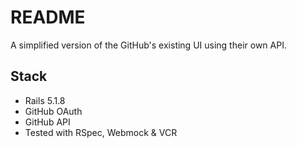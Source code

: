 # README

A simplified version of the GitHub's existing UI using their own API.

## Stack

* Rails 5.1.8
* GitHub OAuth
* GitHub API
* Tested with RSpec, Webmock & VCR
